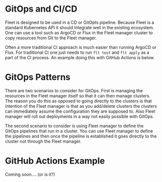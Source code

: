 GitOps and CI/CD
================

Fleet is designed to be used in a CD or GitOpts pipeline. Because Fleet is a standard
Kubernetes API it should integrate well in the existing ecosystem.  One can use a
tool such as ArgoCD or Flux in the Fleet manager cluster to copy resources from Git to
the Fleet manager.
 
Often a more traditional CI approach is much easier than running ArgoCD or Flux.  For traditional CI
one just needs to run `flt test` and `flt apply` as a part of the CI process.  An example doing this with GitHub Actions
is below.

GitOps Patterns
===============

There are two scenarios to consider for GitOps.  First is managing the resources in the Fleet manager itself so that
it can then manage clusters.  The reason you do this as opposed to going directly to the clusters is that intention
of the Fleet manager is that as you add/delete clusters the clusters can immediately assume the configuration they are
supposed to. Also Fleet manager will roll out deployments in a way not easily possible with GitOps.

The second scenario to consider is using Fleet manager to define the GitOps pipelines that run in a cluster.  You can
use Fleet manager to define the pipelines and then once the pipeline is established it goes directly to the cluster not
through the Fleet manager.

GitHub Actions Example
======================

Coming soon.... (or is it?)